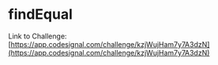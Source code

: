 # findEqual

Link to Challenge: [https://app.codesignal.com/challenge/kzjWujHam7y7A3dzN](https://app.codesignal.com/challenge/kzjWujHam7y7A3dzN)